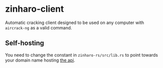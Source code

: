 # zinharo-client

Automatic cracking client designed to be used on any computer with `aircrack-ng` as a valid command.

## Self-hosting

You need to change the constant in `zinharo-rs/src/lib.rs` to point towards your domain name hosting [the api](https://github.com/scowez/zinharo-cracker).
